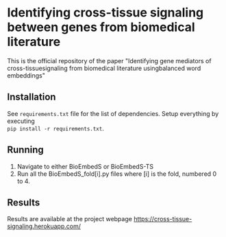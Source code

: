# Identifying cross-tissue signaling between genes from biomedical literature

This is the official repository of the paper "Identifying gene mediators of cross-tissuesignaling from biomedical literature usingbalanced word embeddings"  


## Installation

See ```requirements.txt``` file for the list of dependencies. Setup everything by executing  
```pip install -r requirements.txt```.

## Running

1. Navigate to either BioEmbedS or BioEmbedS-TS  
2. Run all the BioEmbedS_fold[i].py files where [i] is the fold, numbered 0 to 4. 

## Results

Results are available at the project webpage https://cross-tissue-signaling.herokuapp.com/
